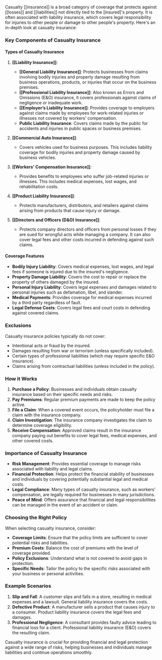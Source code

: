 Casualty [[insurance]] is a broad category of coverage that protects against [[losses]] and [[liabilities]] not directly tied to the [insured]'s property. It is often associated with liability insurance, which covers legal responsibility for injuries to other people or damage to other people's property. Here's an in-depth look at casualty insurance:

### Key Components of Casualty Insurance

#### Types of Casualty Insurance
1. **[[Liability Insurance]]**:
   - **[[General Liability Insurance]]**: Protects businesses from claims involving bodily injuries and property damage resulting from business operations, products, or injuries that occur on the business premises.
   - **[[Professional Liability Insurance]]**: Also known as Errors and Omissions (E&O) insurance, it covers professionals against claims of negligence or inadequate work.
   - **[[Employer’s Liability Insurance]]**: Provides coverage to employers against claims made by employees for work-related injuries or illnesses not covered by workers' compensation.
   - **Public Liability Insurance**: Covers claims made by the public for accidents and injuries in public spaces or business premises.

2. **[[Commercial Auto Insurance]]**:
   - Covers vehicles used for business purposes. This includes liability coverage for bodily injuries and property damage caused by business vehicles.

3. **[[Workers' Compensation Insurance]]**:
   - Provides benefits to employees who suffer job-related injuries or illnesses. This includes medical expenses, lost wages, and rehabilitation costs.

4. **[[Product Liability Insurance]]**:
   - Protects manufacturers, distributors, and retailers against claims arising from products that cause injury or damage.

5. **[[Directors and Officers (D&O) Insurance]]**:
   - Protects company directors and officers from personal losses if they are sued for wrongful acts while managing a company. It can also cover legal fees and other costs incurred in defending against such claims.

#### Coverage Features
- **Bodily Injury Liability**: Covers medical expenses, lost wages, and legal fees if someone is injured due to the insured's negligence.
- **Property Damage Liability**: Covers the cost to repair or replace the property of others damaged by the insured.
- **Personal Injury Liability**: Covers legal expenses and damages related to personal injuries such as defamation, libel, and slander.
- **Medical Payments**: Provides coverage for medical expenses incurred by a third party regardless of fault.
- **Legal Defense Costs**: Covers legal fees and court costs in defending against covered claims.

### Exclusions
Casualty insurance policies typically do not cover:
- Intentional acts or fraud by the insured.
- Damages resulting from war or terrorism (unless specifically included).
- Certain types of professional liabilities (which may require specific E&O insurance).
- Claims arising from contractual liabilities (unless included in the policy).

### How it Works
1. **Purchase a Policy**: Businesses and individuals obtain casualty insurance based on their specific needs and risks.
2. **Pay Premiums**: Regular premium payments are made to keep the policy active.
3. **File a Claim**: When a covered event occurs, the policyholder must file a claim with the insurance company.
4. **Claim Investigation**: The insurance company investigates the claim to determine coverage eligibility.
5. **Receive Compensation**: Approved claims result in the insurance company paying out benefits to cover legal fees, medical expenses, and other covered costs.

### Importance of Casualty Insurance
- **Risk Management**: Provides essential coverage to manage risks associated with liability and legal claims.
- **Financial Protection**: Helps protect the financial stability of businesses and individuals by covering potentially substantial legal and medical costs.
- **Legal Compliance**: Many types of casualty insurance, such as workers' compensation, are legally required for businesses in many jurisdictions.
- **Peace of Mind**: Offers assurance that financial and legal responsibilities can be managed in the event of an accident or claim.

### Choosing the Right Policy
When selecting casualty insurance, consider:
- **Coverage Limits**: Ensure that the policy limits are sufficient to cover potential risks and liabilities.
- **Premium Costs**: Balance the cost of premiums with the level of coverage provided.
- **Policy Exclusions**: Understand what is not covered to avoid gaps in protection.
- **Specific Needs**: Tailor the policy to the specific risks associated with your business or personal activities.

### Example Scenarios
1. **Slip and Fall**: A customer slips and falls in a store, resulting in medical expenses and a lawsuit. General liability insurance covers the costs.
2. **Defective Product**: A manufacturer sells a product that causes injury to a consumer. Product liability insurance covers the legal fees and damages.
3. **Professional Negligence**: A consultant provides faulty advice leading to financial loss for a client. Professional liability insurance (E&O) covers the resulting claim.

Casualty insurance is crucial for providing financial and legal protection against a wide range of risks, helping businesses and individuals manage liabilities and continue operations smoothly.
